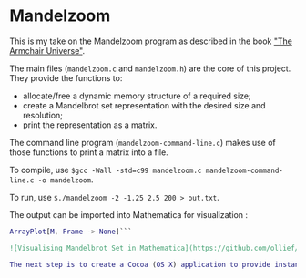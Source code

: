 Mandelzoom
==========

This is my take on the Mandelzoom program as described in the book ["The Armchair Universe"](http://www.goodreads.com/book/show/118421.The_Armchair_Universe).

The main files (`mandelzoom.c` and `mandelzoom.h`) are the core of this project. They provide the functions to:
* allocate/free a dynamic memory structure of a required size;
* create a Mandelbrot set representation with the desired size and resolution;
* print the representation as a matrix.

The command line program (`mandelzoom-command-line.c`) makes use of those functions to print a matrix into a file.

To compile, use `$gcc -Wall -std=c99 mandelzoom.c mandelzoom-command-line.c -o mandelzoom`.

To run, use `$./mandelzoom -2 -1.25 2.5 200 > out.txt`.

The output can be imported into Mathematica for visualization :
```M = Import["/Users/ollief/Documents/mandelzoom/out.txt", "csv"];
ArrayPlot[M, Frame -> None]```

![Visualising Mandelbrot Set in Mathematica](https://github.com/ollief/mandelzoom/raw/master/imge/mandelzoom-1.png)

The next step is to create a Cocoa (OS X) application to provide instant visualisation and control.
